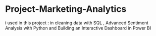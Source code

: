# Project-Marketing-Analytics
i used in this project : in cleaning data with SQL , Advanced Sentiment Analysis with Python and  Building an Interactive Dashboard in Power BI 
